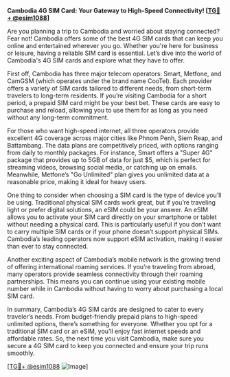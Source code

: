 **Cambodia 4G SIM Card: Your Gateway to High-Speed Connectivity! [[TG💪+ @esim1088](https://t.me/s/esim1088)]**

Are you planning a trip to Cambodia and worried about staying connected? Fear not! Cambodia offers some of the best 4G SIM cards that can keep you online and entertained wherever you go. Whether you're here for business or leisure, having a reliable SIM card is essential. Let’s dive into the world of Cambodia's 4G SIM cards and explore what they have to offer.

First off, Cambodia has three major telecom operators: Smart, Metfone, and CamGSM (which operates under the brand name CooTel). Each provider offers a variety of SIM cards tailored to different needs, from short-term travelers to long-term residents. If you’re visiting Cambodia for a short period, a prepaid SIM card might be your best bet. These cards are easy to purchase and reload, allowing you to use them for as long as you need without any long-term commitment.

For those who want high-speed internet, all three operators provide excellent 4G coverage across major cities like Phnom Penh, Siem Reap, and Battambang. The data plans are competitively priced, with options ranging from daily to monthly packages. For instance, Smart offers a "Super 4G" package that provides up to 5GB of data for just $5, which is perfect for streaming videos, browsing social media, or catching up on emails. Meanwhile, Metfone’s "Go Unlimited" plan gives you unlimited data at a reasonable price, making it ideal for heavy users.

One thing to consider when choosing a SIM card is the type of device you’ll be using. Traditional physical SIM cards work great, but if you’re traveling light or prefer digital solutions, an eSIM could be your answer. An eSIM allows you to activate your SIM card directly on your smartphone or tablet without needing a physical card. This is particularly useful if you don’t want to carry multiple SIM cards or if your phone doesn’t support physical SIMs. Cambodia’s leading operators now support eSIM activation, making it easier than ever to stay connected.

Another exciting aspect of Cambodia’s mobile network is the growing trend of offering international roaming services. If you’re traveling from abroad, many operators provide seamless connectivity through their roaming partnerships. This means you can continue using your existing mobile number while in Cambodia without having to worry about purchasing a local SIM card.

In summary, Cambodia’s 4G SIM cards are designed to cater to every traveler’s needs. From budget-friendly prepaid plans to high-speed unlimited options, there’s something for everyone. Whether you opt for a traditional SIM card or an eSIM, you’ll enjoy fast internet speeds and affordable rates. So, the next time you visit Cambodia, make sure you secure a 4G SIM card to keep you connected and ensure your trip runs smoothly.

[[TG💪+ @esim1088](https://t.me/s/esim1088) ![Image](https://i.postimg.cc/Y0z9fWf4/image.png)]